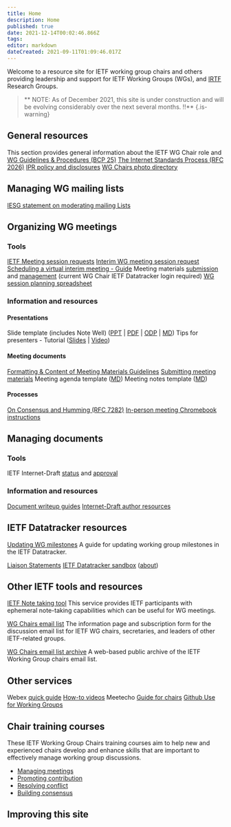 ```yaml
---
title: Home
description: Home
published: true
date: 2021-12-14T00:02:46.866Z
tags: 
editor: markdown
dateCreated: 2021-09-11T01:09:46.017Z
---
```


Welcome to a resource site for IETF working group chairs and others providing leadership and support for IETF Working Groups (WGs), and [IRTF](https://www.irtf.org) Research Groups.

> ** NOTE: As of December 2021, this site is under construction and will be evolving considerably over the next several months. !!**
{.is-warning}

## General resources
This section provides general information about the IETF WG Chair role and 
[WG Guidelines & Procedures (BCP 25)](https://www.rfc-editor.org/info/rfc2418)
[The Internet Standards Process (RFC 2026)](https://www.rfc-editor.org/rfc/rfc2026.html) 
[IPR policy and disclosures](https://datatracker.ietf.org/ipr/about/)
[WG Chairs photo directory](https://datatracker.ietf.org/wg/photos/)

## Managing WG mailing lists
[IESG statement on moderating mailing Lists](https://www.ietf.org/about/groups/iesg/statements/mailing-lists-moderation/)

## Organizing WG meetings
### Tools
[IETF Meeting session requests](https://datatracker.ietf.org/cgi-bin/wg/wg_session_requester.cgi)
[Interim WG meeting session request](https://datatracker.ietf.org/meeting/interim/request/)
[Scheduling a virtual interim meeting - Guide](scheduling-interim-meetings)
Meeting materials [submission](https://datatracker.ietf.org/cgi-bin/wg/wg_proceedings.cgi) and [management](https://datatracker.ietf.org/cgi-bin/wg/wg_proceedings.cgi) (current WG Chair IETF Datatracker login required)
[WG session planning spreadsheet](https://docs.google.com/spreadsheets/d/1YFTZbzljjsNoedGhl4KC-12LqapSg8K34wRv3oLzBtE/edit?usp=sharing)

### Information and resources
#### Presentations
Slide template (includes Note Well) ([PPT](https://www.ietf.org/media/documents/note-well.pptx) | [PDF](https://www.ietf.org/media/documents/note-well_rgthisX.pdf) | [ODP](https://www.ietf.org/media/documents/note-well_IDvDk7Y.odp) | [MD](https://www.ietf.org/media/documents/note-well.md))
Tips for presenters - Tutorial ([Slides](https://www.ietf.org/documents/141/91-PresentationSkills-Howard.pdf) | [Video](https://youtu.be/wlodPLEtplU))

#### Meeting documents
[Formatting & Content of Meeting Materials Guidelines](https://www.ietf.org/chairs/wg-agendas-minutes-formatting-content/)
[Submitting meeting materials](https://www.ietf.org/chairs/meeting-materials/)
Meeting agenda template ([MD]())
Meeting notes template ([MD]())

#### Processes
[On Consensus and Humming (RFC 7282)](https://www.rfc-editor.org/rfc/rfc7282.html)
[In-person meeting Chromebook instructions](https://www.ietf.org/media/documents/Loading_Your_Presentation_-_Rainbow.pdf)

## Managing documents
### Tools
IETF Internet-Draft [status](https://datatracker.ietf.org/submit/status/) and [approval](https://datatracker.ietf.org/submit/approvals/)

### Information and resources
[Document writeup guides](https://www.ietf.org/chairs/document-writeups/)
[Internet-Draft author resources](https://authors.ietf.org)

<a name="datatracker"></a> 
## IETF Datatracker resources
[Updating WG milestones](https://www.ietf.org/chairs/updating-working-group-milestones/)
A guide for updating working group milestones in the IETF Datatracker.

[Liaison Statements](https://datatracker.ietf.org/liaison/)
[IETF Datatracker sandbox](https://sandbox.ietf.org) ([about](https://www.ietf.org/chairs/datatracker-sandbox/))

## Other IETF tools and resources
[IETF Note taking tool](https://notes.ietf.org)
This service provides IETF participants with ephemeral note-taking capabilities which can be useful for WG meetings.

[WG Chairs email list](https://www.ietf.org/mailman/listinfo/wgchairs)
The information page and subscription form for the discussion email list for IETF WG chairs, secretaries, and leaders of other IETF-related groups.

[WG Chairs email list archive](https://mailarchive.ietf.org/arch/browse/wgchairs/)
A web-based public archive of the IETF Working Group chairs email list.

## Other services
Webex [quick guide](https://help.webex.com/en-US/article/nhww3xz/Host-a-Webex-Meeting-or-Event---Quick-Reference-Tasks) [How-to videos](https://www.youtube.com/playlist?list=PL_YnWo4XhzTfhkcwB6M1a-wJ9dTlz58yz)
Meetecho [Guide for chairs](https://www.ietf.org/how/meetings/technology/meetecho-guide-chairs/)
[Github Use for Working Groups](https://www.ietf.org/chairs/github/)

## Chair training courses
These IETF Working Group Chairs training courses aim to help new and experienced chairs develop and enhance skills that are important to effectively manage working group discussions.

+ [Managing meetings](/managing-meetings)
+ [Promoting contribution](/promoting-contribution)
+ [Resolving conflict](/resolving-conflict)
+ [Building consensus](building-consensus)

## Improving this site
